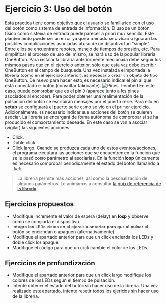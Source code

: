 # Ejercicio 3: Uso del botón
Esta practica tiene como objetivo que el usuario se familiarice con el uso del botón como sistema de entrada de información.
El uso de un botón físico como sistema de entrada puede parecer a priori muy sencillo. Este plantemiento puede ser un error ya que a menudo se olvidan o ignoran las posibles complicaciones asociadas al uso de un dispotivo tan "simple". Entre ellos se encuentran: rebotes, manejo de tiempos de presión, etc. Para simplificar el proceso de uso del mismo, se hará uso de la popular librería OneButton. Para instalar la libraría anteriormente mecionada debe seguir los mismos pasos que en el ejercicio anterior, sólo que esta vez debe escribir OneButton en el campo de búsqueda.
Una vez instalada e importada la librería (como en el ejercicio anterior), es necesario crear un objeto de tipo OneButton. De nuevo para hacer esto, es necesario indicar el pin al que está conectado el botón (consultar fabricante).
![Pines T-embed](https://github.com/Xinyuan-LilyGO/T-Embed/raw/main/image/T-Embed1.png)
En este caso, puede comprobar que es el pin 0 (aparece junto a los pines asociados al encoder).
Para poder obtener una realimentación de la pulsación del botón se escribirán mensajes por el puerto serie. Para ello en **setup** se configurará el puerto serie como se vio en el primer ejercicio. Adicionalmente, es necesario indicar que acciones del botón se quieren asociar. La librería se encargará de forma autónoma de comprobar si se ha producido el comportamiento deseado. En este caso se van a asociar (vigilar) las siguientes acciones:
- Click.
- Doble click.
- Click largo.
Cuando se produzca cada uno de estos eventos/acciones, el programa ejecutará las acciones que se encuentren en la función que se le pasó como parámetro al asociarlas.
En la función **loop** únicamente es necesario comprobar periódicamente el estado del botón llamando a *.tick*.
> La librería permite más acciones, así como la pesonalización de algunos parámetros. Le animamos a consultar [la guía de referencia de la librería](https://github.com/mathertel/OneButton).

## Ejercicios propuestos
- Modifique incremente el valor de espera (delay) en **loop** y observe como se comporta el dispositivo.
- Integre los LEDs vistos en el ejercicio anterior para que al pulsar el botón se enciendan o apaguen (alternativamente).
- Modifique el apartado anterior para que un click encienda los LEDs y doble click los apague.
- Modifique el código para que un click cambie el color de los LEDs.
## Ejercicios de profundización
- Modifique el apartado anterior para que un click largo modifique los colores de los LEDs según el tiempo de pulsación.
- Intente obtener el estado del botón sin hacer uso de la libreria. Una vez realizado este apartado, intente repetir todos los ejericios sin hacer uso de la librería.

